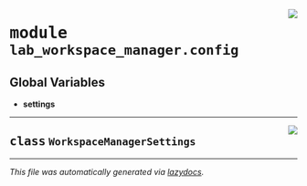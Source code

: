 <!-- markdownlint-disable -->

<a href="https://github.com/ml-tooling/contaxy/blob/main/components/lab-workspace-manager/backend/src/lab_workspace_manager/config.py#L0"><img align="right" style="float:right;" src="https://img.shields.io/badge/-source-cccccc?style=flat-square"></a>

# <kbd>module</kbd> `lab_workspace_manager.config`




**Global Variables**
---------------
- **settings**


---

<a href="https://github.com/ml-tooling/contaxy/blob/main/components/lab-workspace-manager/backend/src/lab_workspace_manager/config.py#L6"><img align="right" style="float:right;" src="https://img.shields.io/badge/-source-cccccc?style=flat-square"></a>

## <kbd>class</kbd> `WorkspaceManagerSettings`










---

_This file was automatically generated via [lazydocs](https://github.com/ml-tooling/lazydocs)._
